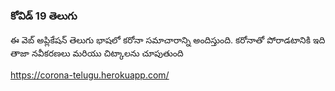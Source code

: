 ### కోవిడ్ 19 తెలుగు

ఈ వెబ్ అప్లికేషన్ తెలుగు భాషలో కరోనా సమాచారాన్ని అందిస్తుంది. కరోనాతో పోరాడటానికి ఇది తాజా నవీకరణలు మరియు చిట్కాలను చూపుతుంది

https://corona-telugu.herokuapp.com/
